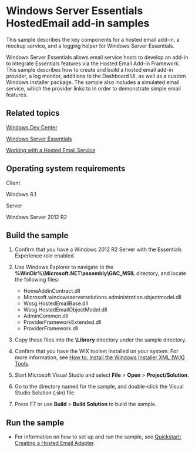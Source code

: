 Windows Server Essentials HostedEmail add-in samples
====================================================

This sample describes the key components for a hosted email add-in, a mockup service, and a logging helper for Windows Server Essentials.

Windows Server Essentials allows email service hosts to develop an add-in to integrate Essentials features via the Hosted Email Add-in Framework. This sample describes how to create and build a hosted email add-in provider, a log monitor, additions to the Dashboard UI, as well as a custom Windows Installer package. The sample also includes a simulated email service, which the provider links to in order to demonstrate simple email features.

Related topics
--------------

[Windows Dev Center](%20http://go.microsoft.com/fwlink/p/?linkid=302084)

[Windows Server Essentials](http://msdn.microsoft.com/en-us/library/windows/desktop/gg513958)

[Working with a Hosted Email Service](http://msdn.microsoft.com/en-us/library/windows/desktop/jj991858)

Operating system requirements
-----------------------------

Client

Windows 8.1

Server

Windows Server 2012 R2

Build the sample
----------------

1.  Confirm that you have a Windows 2012 R2 Server with the Essentials Experience role enabled.
2.  Use Windows Explorer to navigate to the **%WinDir%\\Microsoft.NET\\assembly\\GAC\_MSIL** directory, and locate the following files:

    -   HomeAddinContract.dll
    -   Microsoft.windowsserversolutions.administration.objectmodel.dll
    -   Wssg.HostedEmailBase.dll
    -   Wssg.HostedEmailObjectModel.dll
    -   AdminCommon.dll
    -   ProviderFrameworkExtended.dll
    -   ProviderFramework.dll

3.  Copy these files into the **\\Library** directory under the sample directory.
4.  Confirm that you have the WIX toolset installed on your system. For more information, see [How to: Install the Windows Installer XML (WiX) Tools](http://msdn.microsoft.com/en-us/library/windows/desktop/gg513936).
5.  Start Microsoft Visual Studio and select **File** \> **Open** \> **Project/Solution**.
6.  Go to the directory named for the sample, and double-click the Visual Studio Solution (.sln) file.
7.  Press F7 or use **Build** \> **Build Solution** to build the sample.

Run the sample
--------------

-   For information on how to set up and run the sample, see [Quickstart: Creating a Hosted Email Adapter](http://msdn.microsoft.com/en-us/library/windows/desktop/jj991886).

